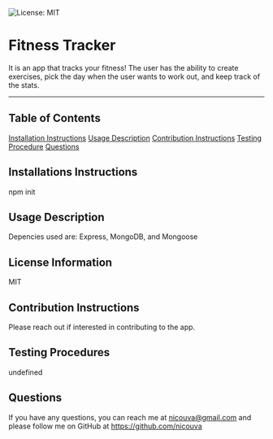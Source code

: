 ![License: MIT](https://img.shields.io/badge/License-MIT-yellow.svg)
  # Fitness Tracker
  It is an app that tracks your fitness! The user has the ability to create exercises, pick the day when the user wants to work out, and keep track of the stats.
  ***
  ## Table of Contents
  [Installation Instructions](#installation-instructions)
  [Usage Description](#license-information)
  [Contribution Instructions](#contribution-instructions)
  [Testing Procedure](#testing-procedure)
  [Questions](#questions)
  ## Installations Instructions
  npm init
  ## Usage Description
  Depencies used are: Express, MongoDB, and  Mongoose
  ## License Information
  MIT
  ## Contribution Instructions
  Please reach out if interested in contributing to the app.
  ## Testing Procedures
  undefined
  ## Questions
  If you have any questions, you can reach me at nicouva@gmail.com and please follow me on GitHub at https://github.com/nicouva